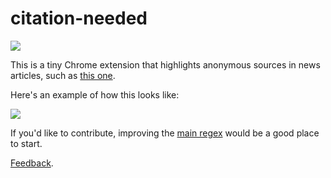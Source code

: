 # citation-needed

![](https://upload.wikimedia.org/wikipedia/commons/3/31/Webcomic_xkcd_-_Wikipedian_protester.png)

This is a tiny Chrome extension that highlights anonymous sources in news articles, such as [this one](http://www.nytimes.com/2015/07/21/world/middleeast/isis-strategies-include-lines-of-succession-and-deadly-ring-tones.html).

Here's an example of how this looks like:

![](https://raw.githubusercontent.com/gka/citation-needed/master/src/screenshot.png)


If you'd like to contribute, improving the [main regex](https://github.com/gka/citation-needed/blob/master/extension/citation-needed.js#L4) would be a good place to start.

[Feedback](https://github.com/gka/citation-needed/issues).
